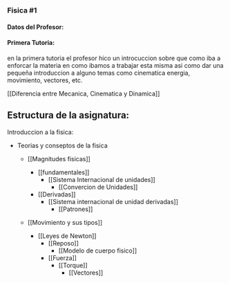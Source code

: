 ### Fisica #1

#### Datos del Profesor:


#### Primera Tutoria:
en la primera tutoria el profesor hico un introcuccion sobre que como iba a enforcar la materia en como ibamos a trabajar esta misma asi como dar una pequeña introduccion a alguno temas como cinematica energia, movimiento, vectores, etc.

[[Diferencia entre Mecanica, Cinematica y Dinamica]]


## Estructura de la asignatura:

Introduccion a la fisica:
- Teorias y conseptos de la fisica
	- [[Magnitudes fisicas]]
		
		- [[fundamentales]]
			- [[Sistema Internacional de unidades]]
				- [[Convercion de Unidades]]
		- [[Derivadas]]
			- [[Sistema internacional de unidad derivadas]]
				- [[Patrones]]
	- [[Movimiento y sus tipos]]
		- [[Leyes de Newton]]
			- [[Reposo]]
				- [[Modelo de cuerpo fisico]]
			- [[Fuerza]]
				- [[Torque]]
					- [[Vectores]]
